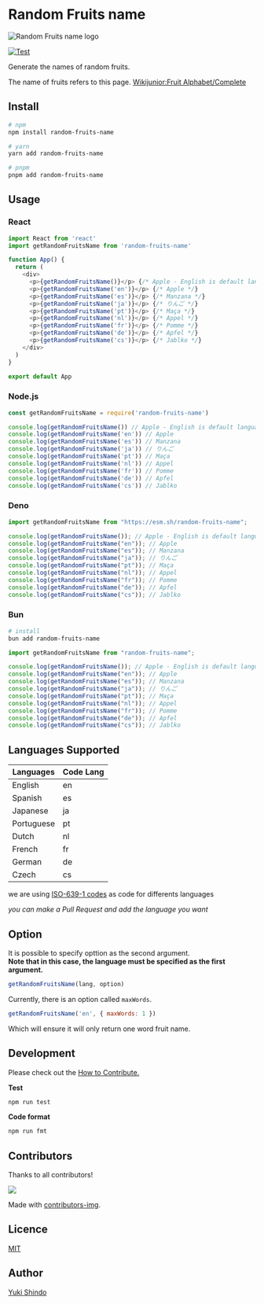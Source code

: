 # Random Fruits name

![Random Fruits name logo](./logo/project-logo.png)

[![Test](https://github.com/shinshin86/random-fruits-name.js/actions/workflows/test.yml/badge.svg)](https://github.com/shinshin86/random-fruits-name.js/actions/workflows/test.yml)

Generate the names of random fruits.

The name of fruits refers to this page.
[Wikijunior:Fruit Alphabet/Complete](https://en.wikibooks.org/wiki/Wikijunior:Fruit_Alphabet/Complete)

## Install

```bash
# npm
npm install random-fruits-name

# yarn
yarn add random-fruits-name

# pnpm
pnpm add random-fruits-name
```

## Usage

### React

```javascript
import React from 'react'
import getRandomFruitsName from 'random-fruits-name'

function App() {
  return (
    <div>
      <p>{getRandomFruitsName()}</p> {/* Apple - English is default language */}
      <p>{getRandomFruitsName('en')}</p> {/* Apple */}
      <p>{getRandomFruitsName('es')}</p> {/* Manzana */}
      <p>{getRandomFruitsName('ja')}</p> {/* りんご */}
      <p>{getRandomFruitsName('pt')}</p> {/* Maça */}
      <p>{getRandomFruitsName('nl')}</p> {/* Appel */}
      <p>{getRandomFruitsName('fr')}</p> {/* Pomme */}
      <p>{getRandomFruitsName('de')}</p> {/* Apfel */}
      <p>{getRandomFruitsName('cs')}</p> {/* Jablko */}
    </div>
  )
}

export default App
```

### Node.js

```javascript
const getRandomFruitsName = require('random-fruits-name')

console.log(getRandomFruitsName()) // Apple - English is default language
console.log(getRandomFruitsName('en')) // Apple
console.log(getRandomFruitsName('es')) // Manzana
console.log(getRandomFruitsName('ja')) // りんご
console.log(getRandomFruitsName('pt')) // Maça
console.log(getRandomFruitsName('nl')) // Appel
console.log(getRandomFruitsName('fr')) // Pomme
console.log(getRandomFruitsName('de')) // Apfel
console.log(getRandomFruitsName('cs')) // Jablko
```

### Deno

```typescript
import getRandomFruitsName from "https://esm.sh/random-fruits-name";

console.log(getRandomFruitsName()); // Apple - English is default language
console.log(getRandomFruitsName("en")); // Apple
console.log(getRandomFruitsName("es")); // Manzana
console.log(getRandomFruitsName("ja")); // りんご
console.log(getRandomFruitsName("pt")); // Maça
console.log(getRandomFruitsName("nl")); // Appel
console.log(getRandomFruitsName("fr")); // Pomme
console.log(getRandomFruitsName("de")); // Apfel
console.log(getRandomFruitsName("cs")); // Jablko
```

### Bun

```sh
# install
bun add random-fruits-name
```

```typescript
import getRandomFruitsName from "random-fruits-name";

console.log(getRandomFruitsName()); // Apple - English is default language
console.log(getRandomFruitsName("en")); // Apple
console.log(getRandomFruitsName("es")); // Manzana
console.log(getRandomFruitsName("ja")); // りんご
console.log(getRandomFruitsName("pt")); // Maça
console.log(getRandomFruitsName("nl")); // Appel
console.log(getRandomFruitsName("fr")); // Pomme
console.log(getRandomFruitsName("de")); // Apfel
console.log(getRandomFruitsName("cs")); // Jablko
```

## Languages Supported

| Languages  | Code Lang |
| ---------- | --------- |
| English    | en        |
| Spanish    | es        |
| Japanese   | ja        |
| Portuguese | pt        |
| Dutch      | nl        |
| French     | fr        |
| German     | de        |
| Czech      | cs        |

we are using [ISO-639-1 codes](https://en.wikipedia.org/wiki/List_of_ISO_639-1_codes) as code for differents languages

_you can make a Pull Request and add the language you want_

## Option

It is possible to specify opttion as the second argument.  
**Note that in this case, the language must be specified as the first argument.**

```javascript
getRandomFruitsName(lang, option)
```

Currently, there is an option called `maxWords`.

```javascript
getRandomFruitsName('en', { maxWords: 1 })
```

Which will ensure it will only return one word fruit name.

## Development

Please check out the [How to Contribute.](./CONTRIBUTING.md)

**Test**

```bash
npm run test
```

**Code format**

```bash
npm run fmt
```

## Contributors

Thanks to all contributors!

<a href="https://github.com/shinshin86/random-fruits-name.js/graphs/contributors">
  <img src="https://contrib.rocks/image?repo=shinshin86/random-fruits-name.js" />
</a>

Made with [contributors-img](https://contrib.rocks).

## Licence

[MIT](https://raw.githubusercontent.com/shinshin86/random-fruits-name.js/master/LICENSE)

## Author

[Yuki Shindo](https://shinshin86.com/en)
